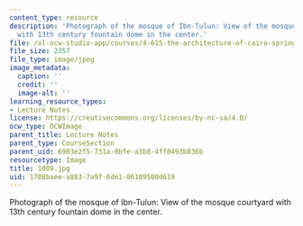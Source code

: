 ```yaml
---
content_type: resource
description: 'Photograph of the mosque of Ibn-Tulun: View of the mosque courtyard
  with 13th century fountain dome in the center.'
file: /ol-ocw-studio-app/courses/4-615-the-architecture-of-cairo-spring-2002/1708baeea8837a9f6de106189500d619_1009.jpg
file_size: 2357
file_type: image/jpeg
image_metadata:
  caption: ''
  credit: ''
  image-alt: ''
learning_resource_types:
- Lecture Notes
license: https://creativecommons.org/licenses/by-nc-sa/4.0/
ocw_type: OCWImage
parent_title: Lecture Notes
parent_type: CourseSection
parent_uid: 6903e2f5-731a-0bfe-a3b8-4ff0493b836b
resourcetype: Image
title: 1009.jpg
uid: 1708baee-a883-7a9f-6de1-06189500d619
---
```

Photograph of the mosque of Ibn-Tulun: View of the mosque courtyard with 13th century fountain dome in the center.